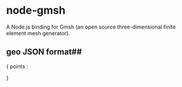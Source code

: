 # node-gmsh #
A Node.js binding for Gmsh (an open source three-dimensional finite element mesh generator).

## geo JSON format##
{
    points : 


}
